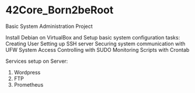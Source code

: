 # 42Core_Born2beRoot
Basic System Administration Project

Install Debian on VirtualBox and Setup basic system configuration tasks:
Creating User
Setting up SSH server
Securing system communication with UFW
System Access Controlling with SUDO
Monitoring Scripts with Crontab

Services setup on Server:
1. Wordpress
2. FTP
3. Prometheus

